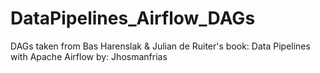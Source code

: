 # DataPipelines_Airflow_DAGs
DAGs taken from Bas Harenslak &amp; Julian de Ruiter's book: Data Pipelines with Apache Airflow
by: Jhosmanfrias
